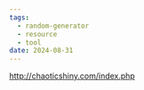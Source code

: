 ```yaml
---
tags:
  - random-generator
  - resource
  - tool
date: 2024-08-31
---
```



http://chaoticshiny.com/index.php